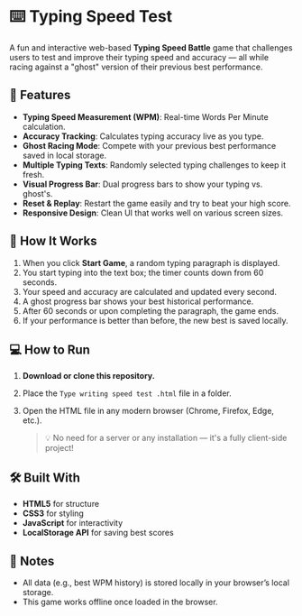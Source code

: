 # ⌨️ Typing Speed Test

A fun and interactive web-based **Typing Speed Battle** game that challenges users to test and improve their typing speed and accuracy — all while racing against a "ghost" version of their previous best performance.

## 🚀 Features

- **Typing Speed Measurement (WPM)**: Real-time Words Per Minute calculation.
- **Accuracy Tracking**: Calculates typing accuracy live as you type.
- **Ghost Racing Mode**: Compete with your previous best performance saved in local storage.
- **Multiple Typing Texts**: Randomly selected typing challenges to keep it fresh.
- **Visual Progress Bar**: Dual progress bars to show your typing vs. ghost's.
- **Reset & Replay**: Restart the game easily and try to beat your high score.
- **Responsive Design**: Clean UI that works well on various screen sizes.

## 🧠 How It Works

1. When you click **Start Game**, a random typing paragraph is displayed.
2. You start typing into the text box; the timer counts down from 60 seconds.
3. Your speed and accuracy are calculated and updated every second.
4. A ghost progress bar shows your best historical performance.
5. After 60 seconds or upon completing the paragraph, the game ends.
6. If your performance is better than before, the new best is saved locally.

## 💻 How to Run

1. **Download or clone this repository.**
2. Place the `Type writing speed test .html` file in a folder.
3. Open the HTML file in any modern browser (Chrome, Firefox, Edge, etc.).

   > 💡 No need for a server or any installation — it's a fully client-side project!

## 🛠️ Built With

- **HTML5** for structure
- **CSS3** for styling
- **JavaScript** for interactivity
- **LocalStorage API** for saving best scores



## 📌 Notes

- All data (e.g., best WPM history) is stored locally in your browser’s local storage.
- This game works offline once loaded in the browser.
